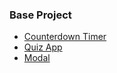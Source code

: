 ### Base Project

- [Counterdown Timer](https://pb-ux.github.io/BaseProject/CounterDownTimer/)
- [Quiz App](https://pb-ux.github.io/BaseProject/QuizApp/)
- [Modal](https://pb-ux.github.io/BaseProject/Modal/)
